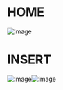 # HOME 
![image](https://github.com/user-attachments/assets/bf6c5cfd-05ca-449c-875c-17626eb4485d)
# INSERT 
![image](https://github.com/user-attachments/assets/11345f7c-04ef-43b1-afc2-6bb9099cc403)![image](https://github.com/user-attachments/assets/a518d12f-5004-4801-a85d-6c0a08fa67e3)
